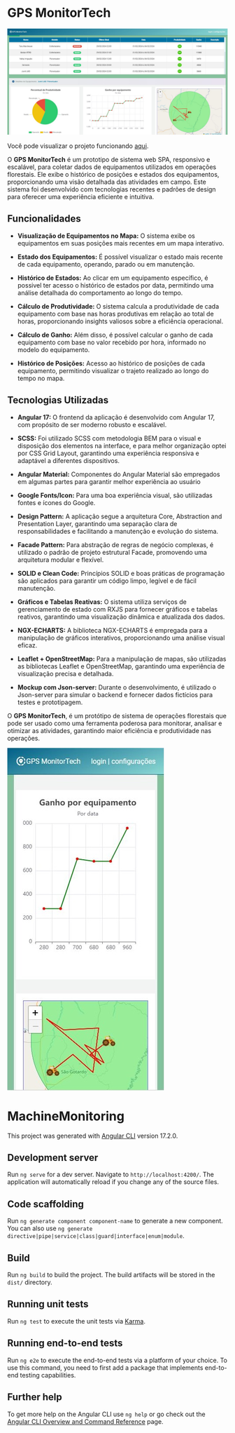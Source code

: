 # GPS MonitorTech 
![Tela Tarefas](images-github/index-desktop.JPG)

Você pode visualizar o projeto funcionando [aqui](https://oliro.github.io/machine-monitoring/).

O **GPS MonitorTech** é um prototipo de sistema web SPA, responsivo e escalável, para coletar dados de equipamentos utilizados em operações florestais. Ele exibe o histórico de posições e estados dos equipamentos, proporcionando uma visão detalhada das atividades em campo. Este sistema  foi desenvolvido com tecnologias recentes e padrões de design para oferecer uma experiência eficiente e intuitiva.

## Funcionalidades

- **Visualização de Equipamentos no Mapa:** O sistema exibe os equipamentos em suas posições mais recentes em um mapa interativo.

- **Estado dos Equipamentos:** É possível visualizar o estado mais recente de cada equipamento, operando, parado ou em manutenção.

- **Histórico de Estados:** Ao clicar em um equipamento específico, é possivel ter acesso o histórico de estados por data, permitindo uma análise detalhada do comportamento ao longo do tempo.

- **Cálculo de Produtividade:** O sistema calcula a produtividade de cada equipamento com base nas horas produtivas em relação ao total de horas, proporcionando insights valiosos sobre a eficiência operacional.

- **Cálculo de Ganho:** Além disso, é possível calcular o ganho de cada equipamento com base no valor recebido por hora, informado no modelo do equipamento.

- **Histórico de Posições:** Acesso ao histórico de posições de cada equipamento, permitindo visualizar o trajeto realizado ao longo do tempo no mapa.

## Tecnologias Utilizadas

- **Angular 17:** O frontend da aplicação é desenvolvido com Angular 17, com propósito de ser moderno robusto e escalável.

- **SCSS:** Foi utilizado SCSS com metodologia BEM para o visual e disposição dos elementos na interface, e para melhor organização optei por CSS Grid Layout, garantindo uma experiência responsiva e adaptável a diferentes dispositivos.

- **Angular Material:** Componentes do Angular Material são empregados em algumas partes para garantir melhor experiência ao usuário

- **Google Fonts/Icon:** Para uma boa experiência visual, são utilizadas fontes e ícones do Google.

- **Design Pattern:** A aplicação segue a arquitetura Core, Abstraction and Presentation Layer, garantindo uma separação clara de responsabilidades e facilitando a manutenção e evolução do sistema.

- **Facade Pattern:** Para abstração de regras de negócio complexas, é utilizado o padrão de projeto estrutural Facade, promovendo uma arquitetura modular e flexível.

- **SOLID e Clean Code:** Princípios SOLID e boas práticas de programação são aplicados para garantir um código limpo, legível e de fácil manutenção.

- **Gráficos e Tabelas Reativas:** O sistema utiliza serviços de gerenciamento de estado com RXJS para fornecer gráficos e tabelas reativos, garantindo uma visualização dinâmica e atualizada dos dados.

- **NGX-ECHARTS:** A biblioteca NGX-ECHARTS é empregada para a manipulação de gráficos interativos, proporcionando uma análise visual eficaz.

- **Leaflet + OpenStreetMap:** Para a manipulação de mapas, são utilizadas as bibliotecas Leaflet e OpenStreetMap, garantindo uma experiência de visualização precisa e detalhada.

- **Mockup com Json-server:** Durante o desenvolvimento, é utilizado o Json-server para simular o backend e fornecer dados fictícios para testes e prototipagem.

O **GPS MonitorTech**, é um protótipo de sistema de operações florestais que pode ser usado como uma ferramenta poderosa para monitorar, analisar e otimizar as atividades, garantindo maior eficiência e produtividade nas operações.

![Tela Tarefas](images-github/index-mobile.JPG)

# MachineMonitoring

This project was generated with [Angular CLI](https://github.com/angular/angular-cli) version 17.2.0.

## Development server

Run `ng serve` for a dev server. Navigate to `http://localhost:4200/`. The application will automatically reload if you change any of the source files.

## Code scaffolding

Run `ng generate component component-name` to generate a new component. You can also use `ng generate directive|pipe|service|class|guard|interface|enum|module`.

## Build

Run `ng build` to build the project. The build artifacts will be stored in the `dist/` directory.

## Running unit tests

Run `ng test` to execute the unit tests via [Karma](https://karma-runner.github.io).

## Running end-to-end tests

Run `ng e2e` to execute the end-to-end tests via a platform of your choice. To use this command, you need to first add a package that implements end-to-end testing capabilities.

## Further help

To get more help on the Angular CLI use `ng help` or go check out the [Angular CLI Overview and Command Reference](https://angular.io/cli) page.


